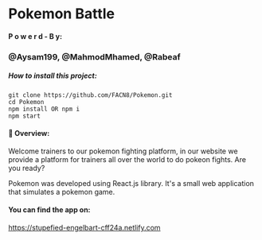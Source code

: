 # Pokemon Battle

#### P o w e r d - B y:

### @Aysam199, @MahmodMhamed, @Rabeaf

##### How to install this project:

```
git clone https://github.com/FACN8/Pokemon.git
cd Pokemon
npm install OR npm i
npm start
```

#### :page_facing_up: Overview:

Welcome trainers to our pokemon fighting platform, in our website we provide a platform for trainers all over the world to do pokeon fights. Are you ready?

Pokemon was developed using React.js library.
It's a small web application that simulates a pokemon game.

#### You can find the app on:

https://stupefied-engelbart-cff24a.netlify.com
